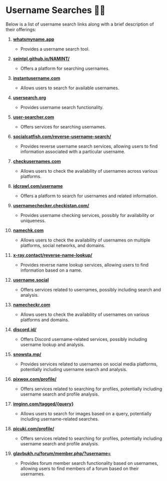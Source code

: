 # Username Searches 🕵️‍♂️

Below is a list of username search links along with a brief description of their offerings:

1. **[whatsmyname.app](https://whatsmyname.app)**  
   - Provides a username search tool.

2. **[seintpl.github.io/NAMINT/](https://seintpl.github.io/NAMINT/)**  
   - Offers a platform for searching usernames.

3. **[instantusername.com](https://instantusername.com/#/)**  
   - Allows users to search for available usernames.

4. **[usersearch.org](https://usersearch.org/)**  
   - Provides username search functionality.

5. **[user-searcher.com](https://www.user-searcher.com/)**  
   - Offers services for searching usernames.

6. **[socialcatfish.com/reverse-username-search/](https://socialcatfish.com/reverse-username-search/)**  
   - Provides reverse username search services, allowing users to find information associated with a particular username.

7. **[checkusernames.com](https://checkusernames.com/)**  
   - Allows users to check the availability of usernames across various platforms.

8. **[idcrawl.com/username](https://www.idcrawl.com/username)**  
   - Offers a platform to search for usernames and related information.

9. **[usernamechecker.checkistan.com/](https://usernamechecker.checkistan.com/)**  
   - Provides username checking services, possibly for availability or uniqueness.

10. **[namechk.com](https://namechk.com/)**  
    - Allows users to check the availability of usernames on multiple platforms, social networks, and domains.

11. **[x-ray.contact/reverse-name-lookup/](https://x-ray.contact/reverse-name-lookup/)**  
    - Provides reverse name lookup services, allowing users to find information based on a name.

12. **[username.social](https://www.username.social/)**  
    - Offers services related to usernames, possibly including search and analysis.

13. **[namecheckr.com](https://www.namecheckr.com/)**  
    - Allows users to check the availability of usernames on various platforms and domains.

14. **[discord.id/](https://discord.id/)**  
    - Offers Discord username-related services, possibly including username lookup and analysis.

15. **[snowsta.mp/](https://snowsta.mp/)**  
    - Provides services related to usernames on social media platforms, potentially including username search and analysis.

16. **[pixwox.com/profile/](https://www.pixwox.com/profile/)**  
    - Offers services related to searching for profiles, potentially including username search and profile analysis.

17. **[imginn.com/tagged/{query}](https://imginn.com/tagged/{query})**  
    - Allows users to search for images based on a query, potentially including username-related searches.

18. **[picuki.com/profile/](https://www.picuki.com/profile/)**  
    - Offers services related to searching for profiles, potentially including username search and profile analysis.

19. **[glavbukh.ru/forum/member.php/?username=](https://www.glavbukh.ru/forum/member.php/?username={query})**  
    - Provides forum member search functionality based on usernames, allowing users to find members of a forum based on their usernames.
